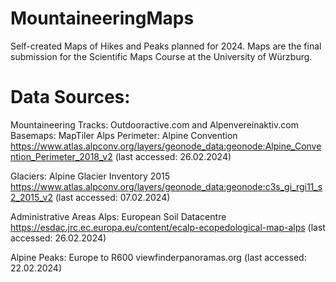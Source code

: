 # MountaineeringMaps
Self-created Maps of Hikes and Peaks planned for 2024. Maps are the final submission for the Scientific Maps Course at the University of Würzburg.


# Data Sources:
Mountaineering Tracks: Outdooractive.com and Alpenvereinaktiv.com
Basemaps: MapTiler
Alps Perimeter: Alpine Convention https://www.atlas.alpconv.org/layers/geonode_data:geonode:Alpine_Convention_Perimeter_2018_v2 (last accessed: 26.02.2024)

Glaciers: Alpine Glacier Inventory 2015 https://www.atlas.alpconv.org/layers/geonode_data:geonode:c3s_gi_rgi11_s2_2015_v2 (last accessed: 07.02.2024)

Administrative Areas Alps: European Soil Datacentre https://esdac.jrc.ec.europa.eu/content/ecalp-ecopedological-map-alps (last accessed: 26.02.2024)

Alpine Peaks: Europe to R600 viewfinderpanoramas.org (last accessed: 22.02.2024)
